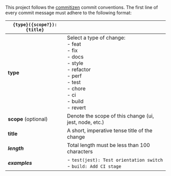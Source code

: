 This project follows the [commitizen](https://github.com/commitizen/cz-cli) commit conventions. The first line of every commit message must adhere to the following format:

| **`{type}({scope?}): {title}`** | |
|-|-|
| **type** | Select a type of change: <br />- feat <br />- fix <br />- docs <br />- style <br />- refactor <br />- perf <br />- test <br />- chore <br />- ci <br />- build <br />- revert |
| **scope** (optional) | Denote the scope of this change (ui, jest, node, etc.) |
| **title** | A short, imperative tense title of the change |
| ***length*** | Total length must be less than 100 characters |
| ***examples*** | - `test(jest): Test orientation switch` <br /> - `build: Add CI stage` |
